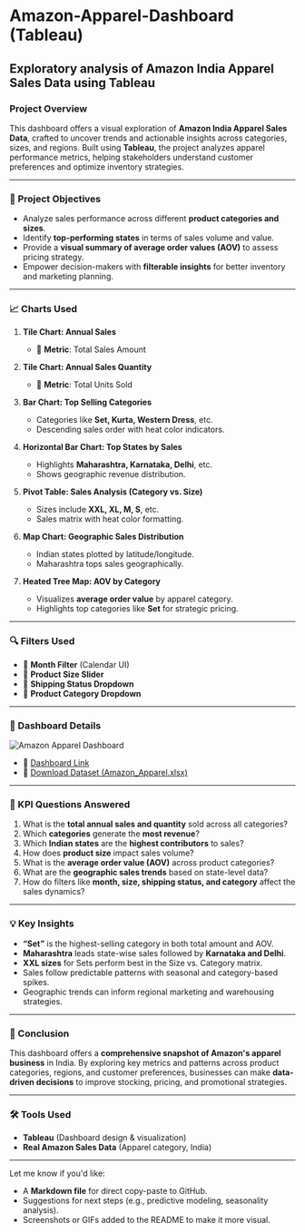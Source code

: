 # Amazon-Apparel-Dashboard (Tableau)
Exploratory analysis of Amazon India Apparel Sales Data using Tableau 
---

### Project Overview

This dashboard offers a visual exploration of **Amazon India Apparel Sales Data**, crafted to uncover trends and actionable insights across categories, sizes, and regions. Built using **Tableau**, the project analyzes apparel performance metrics, helping stakeholders understand customer preferences and optimize inventory strategies.

---

### 🎯 Project Objectives

* Analyze sales performance across different **product categories and sizes**.
* Identify **top-performing states** in terms of sales volume and value.
* Provide a **visual summary of average order values (AOV)** to assess pricing strategy.
* Empower decision-makers with **filterable insights** for better inventory and marketing planning.

---

### 📈 Charts Used

1. **Tile Chart: Annual Sales**

   * 📌 **Metric**: Total Sales Amount

2. **Tile Chart: Annual Sales Quantity**

   * 📌 **Metric**: Total Units Sold

3. **Bar Chart: Top Selling Categories**

   * Categories like **Set, Kurta, Western Dress**, etc.
   * Descending sales order with heat color indicators.

4. **Horizontal Bar Chart: Top States by Sales**

   * Highlights **Maharashtra, Karnataka, Delhi**, etc.
   * Shows geographic revenue distribution.

5. **Pivot Table: Sales Analysis (Category vs. Size)**

   * Sizes include **XXL, XL, M, S**, etc.
   * Sales matrix with heat color formatting.

6. **Map Chart: Geographic Sales Distribution**

   * Indian states plotted by latitude/longitude.
   * Maharashtra tops sales geographically.

7. **Heated Tree Map: AOV by Category**

   * Visualizes **average order value** by apparel category.
   * Highlights top categories like **Set** for strategic pricing.

---

### 🔍 Filters Used

* 📅 **Month Filter** (Calendar UI)
* 📐 **Product Size Slider**
* 🚚 **Shipping Status Dropdown**
* 👗 **Product Category Dropdown**

---
### 🧾 Dashboard Details

![Amazon Apparel Dashboard](https://github.com/user-attachments/assets/eaa7c535-7d8a-4b48-bdd8-f199a6b1975e)

* 🔗 [Dashboard Link](https://public.tableau.com/app/profile/s.r7802/viz/AmazonApparelSalesInsight_22May2025/Dashboard1?publish=yes)
* 📂 [Download Dataset (Amazon_Apparel.xlsx)](https://github.com/Sandeep190720/Amazon-Apparel-Dashboard/blob/main/Amazon%20Apparel.xlsx)


---
### 📌 KPI Questions Answered

1. What is the **total annual sales and quantity** sold across all categories?
2. Which **categories** generate the **most revenue**?
3. Which **Indian states** are the **highest contributors** to sales?
4. How does **product size** impact sales volume?
5. What is the **average order value (AOV)** across product categories?
6. What are the **geographic sales trends** based on state-level data?
7. How do filters like **month, size, shipping status, and category** affect the sales dynamics?

---

### 💡 Key Insights

* **“Set”** is the highest-selling category in both total amount and AOV.
* **Maharashtra** leads state-wise sales followed by **Karnataka and Delhi**.
* **XXL sizes** for Sets perform best in the Size vs. Category matrix.
* Sales follow predictable patterns with seasonal and category-based spikes.
* Geographic trends can inform regional marketing and warehousing strategies.

---

### 🧾 Conclusion

This dashboard offers a **comprehensive snapshot of Amazon's apparel business** in India. By exploring key metrics and patterns across product categories, regions, and customer preferences, businesses can make **data-driven decisions** to improve stocking, pricing, and promotional strategies.

---

### 🛠 Tools Used

* **Tableau** (Dashboard design & visualization)
* **Real Amazon Sales Data** (Apparel category, India)

---

Let me know if you'd like:

* A **Markdown file** for direct copy-paste to GitHub.
* Suggestions for next steps (e.g., predictive modeling, seasonality analysis).
* Screenshots or GIFs added to the README to make it more visual.
